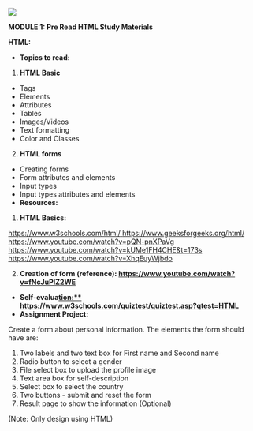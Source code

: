 ﻿![](Aspose.Words.baa0fafb-9c67-4568-aa56-1b55aa2cbe2d.001.png)

**MODULE 1: Pre Read HTML Study Materials**

**HTML:** 

- **Topics to read:** 
1. **HTML Basic** 
- Tags 
- Elements 
- Attributes 
- Tables 
- Images/Videos 
- Text formatting 
- Color and Classes 
2. **HTML forms** 
- Creating forms 
- Form attributes and elements 
- Input types 
- Input types attributes and elements  
- **Resources:** 
1. **HTML Basics:** 

[https://www.w3schools.com/html/ ](https://www.w3schools.com/html/)[https://www.geeksforgeeks.org/html/ ](https://www.geeksforgeeks.org/html/)[https://www.youtube.com/watch?v=pQN-pnXPaVg ](https://www.youtube.com/watch?v=pQN-pnXPaVg)[https://www.youtube.com/watch?v=kUMe1FH4CHE&t=173s ](https://www.youtube.com/watch?v=kUMe1FH4CHE&t=173s)[https://www.youtube.com/watch?v=XhqEuyWjbdo ](https://www.youtube.com/watch?v=XhqEuyWjbdo)

2. **Creation of form (reference): [https://www.youtube.com/watch?v=fNcJuPIZ2WE ](https://www.youtube.com/watch?v=fNcJuPIZ2WE)**
- **Self-evalua[tion:** https://www.w3schools.com/quiztest/quiztest.asp?qtest=HTML ](https://www.w3schools.com/quiztest/quiztest.asp?qtest=HTML)**
- **Assignment Project:** 

Create a form about personal information. The elements the form should have are: 

1. Two labels and two text box for First name and Second name 
1. Radio button to select a gender 
1. File select box to upload the profile image 
1. Text area box for self-description 
1. Select box to select the country 
1. Two buttons - submit and reset the form 
1. Result page to show the information (Optional) 

(Note: Only design using HTML) 
